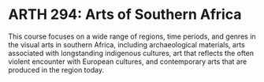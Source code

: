 # ARTH 294: Arts of Southern Africa

This course focuses on a wide range of regions, time periods, and genres in the visual arts in southern Africa, including archaeological materials, arts associated with longstanding indigenous cultures, art that reflects the often violent encounter with European cultures, and contemporary arts that are produced in the region today.